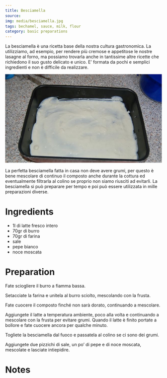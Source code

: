 ```yaml
---
title: Besciamella
source: 
img: media/besciamella.jpg
tags: bechamel, sauce, milk, flour
category: basic preparations
---
```


La besciamella è una ricetta base della nostra cultura gastronomica. La utilizziamo, ad esempio, per rendere più cremose e appetitose le nostre lasagne al forno, ma possiamo trovarla anche in tantissime altre ricette che richiedono il suo gusto delicato e unico. E’ formata da pochi e semplici ingredienti e non è difficile da realizzare.

![Besciamella](media/besciamella.jpg)

La perfetta besciamella fatta in casa non deve avere grumi, per questo è bene mescolare di continuo il composto anche durante la cottura ed eventualmente filtrarla al colino se proprio non siamo riusciti ad evitarli. La besciamella si può preparare per tempo e poi può essere utilizzata in mille preparazioni diverse.

Ingredients
===========

* 1l di latte fresco intero
* 70gr di burro
* 70gr di farina
* sale
* pepe bianco
* noce moscata

Preparation
===========

Fate sciogliere il burro a fiamma bassa.

Setacciate la farina e unitela al burro sciolto, mescolando con la frusta.

Fate cuocere il composto finché non sarà dorato, continuando a mescolare.

Aggiungete il latte a temperatura ambiente, poco alla volta e continuando a mescolare con la frusta per evitare grumi. Quando il latte è finito portate a bollore e fate cuocere ancora per qualche minuto.

Togliete la besciamella dal fuoco e passatela al colino se ci sono dei grumi.

Aggiungete due pizzichi di sale, un po’ di pepe e di noce moscata, mescolate e lasciate intiepidire.

Notes
=====




